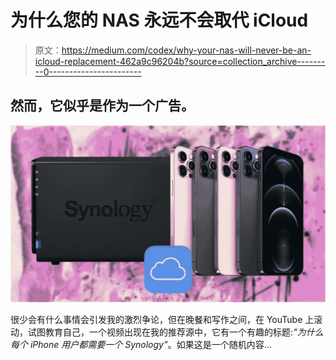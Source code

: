 # 为什么您的 NAS 永远不会取代 iCloud

> 原文：<https://medium.com/codex/why-your-nas-will-never-be-an-icloud-replacement-462a9c96204b?source=collection_archive---------0----------------------->

## 然而，它似乎是作为一个广告。

![](img/52a34ab9c8ca68fb4e40aa7e6ae9304e.png)

很少会有什么事情会引发我的激烈争论，但在晚餐和写作之间，在 YouTube 上滚动，试图教育自己，一个视频出现在我的推荐源中，它有一个有趣的标题:*“为什么每个 iPhone 用户都需要一个 Synology”*。如果这是一个随机内容…